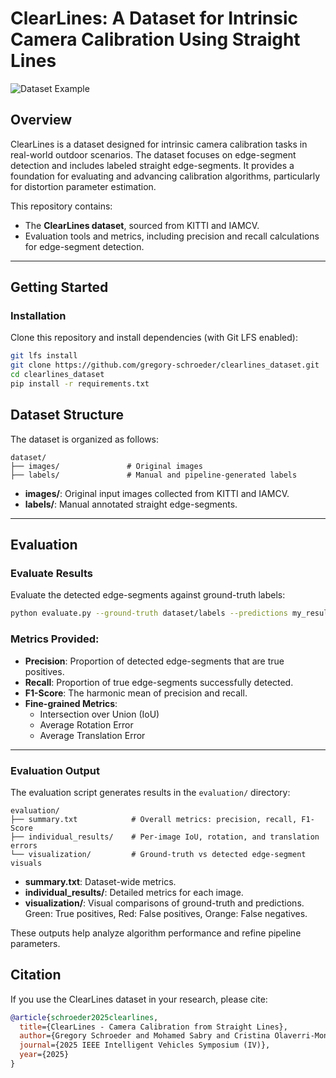 # ClearLines: A Dataset for Intrinsic Camera Calibration Using Straight Lines

![Dataset Example](dataset/images/title_image.JPG)

## Overview
ClearLines is a dataset designed for intrinsic camera calibration tasks in real-world outdoor scenarios. The dataset focuses on edge-segment detection and includes labeled straight edge-segments. It provides a foundation for evaluating and advancing calibration algorithms, particularly for distortion parameter estimation.

This repository contains:
- The **ClearLines dataset**, sourced from KITTI and IAMCV.
- Evaluation tools and metrics, including precision and recall calculations for edge-segment detection.

---

## Getting Started

### Installation
Clone this repository and install dependencies (with Git LFS enabled):
```bash
git lfs install
git clone https://github.com/gregory-schroeder/clearlines_dataset.git
cd clearlines_dataset
pip install -r requirements.txt
```


## Dataset Structure

The dataset is organized as follows:

```
dataset/
├── images/               # Original images
├── labels/               # Manual and pipeline-generated labels
```

- **images/**: Original input images collected from KITTI and IAMCV.
- **labels/**: Manual annotated straight edge-segments.

---

## Evaluation

### Evaluate Results
Evaluate the detected edge-segments against ground-truth labels:
```bash
python evaluate.py --ground-truth dataset/labels --predictions my_results/
```

### Metrics Provided:
- **Precision**: Proportion of detected edge-segments that are true positives.
- **Recall**: Proportion of true edge-segments successfully detected.
- **F1-Score**: The harmonic mean of precision and recall.
- **Fine-grained Metrics**:
  - Intersection over Union (IoU)
  - Average Rotation Error
  - Average Translation Error


---

### Evaluation Output

The evaluation script generates results in the `evaluation/` directory:

```
evaluation/
├── summary.txt            # Overall metrics: precision, recall, F1-Score
├── individual_results/    # Per-image IoU, rotation, and translation errors
└── visualization/         # Ground-truth vs detected edge-segment visuals
```

- **summary.txt**: Dataset-wide metrics.
- **individual_results/**: Detailed metrics for each image.
- **visualization/**: Visual comparisons of ground-truth and predictions. Green: True positives, Red: False positives, Orange: False negatives.

These outputs help analyze algorithm performance and refine pipeline parameters.


## Citation

If you use the ClearLines dataset in your research, please cite:

```bibtex
@article{schroeder2025clearlines,
  title={ClearLines - Camera Calibration from Straight Lines},
  author={Gregory Schroeder and Mohamed Sabry and Cristina Olaverri-Monreal},
  journal={2025 IEEE Intelligent Vehicles Symposium (IV)},
  year={2025}
}
```





